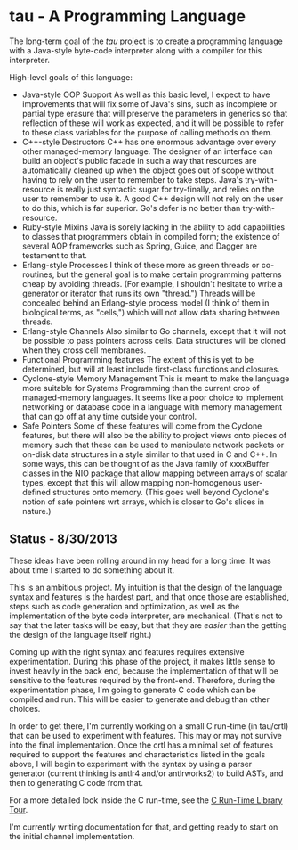 tau - A Programming Language
============================

The long-term goal of the *tau* project is to create a programming language with
a Java-style byte-code interpreter along with a compiler for this interpreter.

High-level goals of this language:
* Java-style OOP Support
  As well as this basic level, I expect to have improvements that will fix
  some of Java's sins, such as incomplete or partial type erasure that will
  preserve the parameters in generics so that reflection of these will work as
  expected, and it will be possible to refer to these class variables for
  the purpose of calling methods on them.
* C++-style Destructors
  C++ has one enormous advantage over every other managed-memory language.
  The designer of an interface can build an object's public facade in such a
  way that resources are automatically cleaned up when the object goes out of
  scope without having to rely on the user to remember to take steps. Java's
  try-with-resource is really just syntactic sugar for try-finally, and relies
  on the user to remember to use it. A good C++ design will not rely on the user
  to do this, which is far superior. Go's defer is no better than
  try-with-resource.
* Ruby-style Mixins
  Java is sorely lacking in the ability to add capabilities to classes that
  programmers obtain in compiled form; the existence of several AOP frameworks
  such as Spring, Guice, and Dagger are testament to that.
* Erlang-style Processes
  I think of these more as green threads or co-routines, but the general goal
  is to make certain programming patterns cheap by avoiding threads. (For
  example, I shouldn't hesitate to write a generator or iterator that runs its
  own "thread.") Threads will be concealed behind an Erlang-style process model
  (I think of them in biological terms, as "cells,") which will not allow data
  sharing between threads.
* Erlang-style Channels
  Also similar to Go channels, except that it will not be possible to pass
  pointers across cells. Data structures will be cloned when they cross cell
  membranes.
* Functional Programming features
  The extent of this is yet to be determined, but will at least include
  first-class functions and closures.
* Cyclone-style Memory Management
  This is meant to make the language more suitable for Systems Programming than
  the current crop of managed-memory languages. It seems like a poor choice to
  implement networking or database code in a language with memory management
  that can go off at any time outside your control.
* Safe Pointers
  Some of these features will come from the Cyclone features, but there will
  also be the ability to project views onto pieces of memory such that these can
  be used to manipulate network packets or on-disk data structures in a style
  similar to that used in C and C++. In some ways, this can be thought of as
  the Java family of xxxxBuffer classes in the NIO package that allow mapping
  between arrays of scalar types, except that this will allow mapping
  non-homogenous user-defined structures onto memory. (This goes well beyond
  Cyclone's notion of safe pointers wrt arrays, which is closer to Go's
  slices in nature.)

Status - 8/30/2013
------------------

These ideas have been rolling around in my head for a long time. It was about
time I started to do something about it.

This is an ambitious project. My intuition is that the design of the language
syntax and features is the hardest part, and that once those are established,
steps such as code generation and optimization, as well as the implementation of
the byte code interpreter, are mechanical. (That's not to say that the later
tasks will be easy, but that they are *easier* than the getting the design of
the language itself right.)

Coming up with the right syntax and features requires extensive experimentation.
During this phase of the project, it makes little sense to invest heavily in the
back end, because the implementation of that will be sensitive to the features
required by the front-end. Therefore, during the experimentation phase, I'm
going to generate C code which can be compiled and run. This will be easier
to generate and debug than other choices.

In order to get there, I'm currently working on a small C run-time (in
tau/crtl) that can be used to experiment with features. This may or may not
survive into the final implementation. Once the crtl has a minimal set of
features required to support the features and characteristics listed in the
goals above, I will begin to experiment with the syntax by using a parser
generator (current thinking is antlr4 and/or antlrworks2) to build ASTs, and
then to generating C code from that.

For a more detailed look inside the C run-time, see the
[C Run-Time Library Tour](notes/CrtlTour.md).

I'm currently writing documentation for that, and getting ready to start on
the initial channel implementation.
